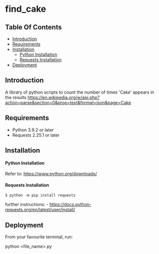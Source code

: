 # find_cake

## Table Of Contents
* [Introduction](#introduction)
* [Requirements](#requirements)
* [Installation](#installation)
  *   [Python Installation](#Python-installation)
  *   [Requests Installation](#Requests-installation)
* [Deployment](#deployment)
## Introduction 
A library of python scripts to count the number of times 'Cake' appears in the results https://en.wikipedia.org/w/api.php?action=parse&section=0&prop=text&format=json&page=Cake

## Requirements
- Python 3.9.2 or later
- Requests 2.25.1 or later


## Installation
#### Python Installation  
Refer to:
https://www.python.org/downloads/  


#### Requests Installation  
```
$ python -m pip install requests 
```

further instructions: - https://docs.python-requests.org/en/latest/user/install/

## Deployment
From your favourite terminal, run:

python <file_name>.py
